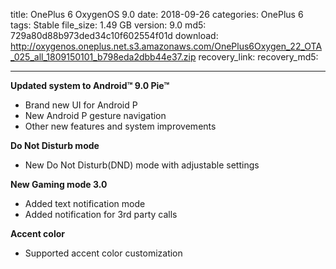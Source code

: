 title: OnePlus 6 OxygenOS 9.0
date: 2018-09-26
categories: OnePlus 6
tags: Stable
file_size: 1.49 GB
version: 9.0
md5: 729a80d88b973ded34c10f602554f01d
download: http://oxygenos.oneplus.net.s3.amazonaws.com/OnePlus6Oxygen_22_OTA_025_all_1809150101_b798eda2dbb44e37.zip
recovery_link: 
recovery_md5:

---
**Updated system to Android™ 9.0 Pie™**

* Brand new UI for Android P
* New Android P gesture navigation
* Other new features and system improvements

**Do Not Disturb mode**

* New Do Not Disturb(DND) mode with adjustable settings

**New Gaming mode 3.0**

* Added text notification mode
* Added notification for 3rd party calls

**Accent color**

* Supported accent color customization
